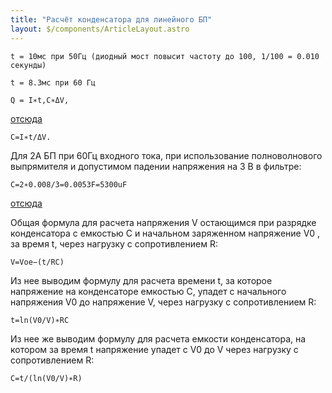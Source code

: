 ```yaml
---
title: "Расчёт конденсатора для линейного БП"
layout: $/components/ArticleLayout.astro
---
```


```
t = 10мс при 50Гц (диодный мост повысит частоту до 100, 1/100 = 0.010 секунды)

t = 8.3мс при 60 Гц

Q = I∗t,C∗ΔV,
```

[отсюда](http://www.electro-tech-online.com/threads/how-to-calculate-the-value-of-a-smoothing-capacitor.106374/)

```
C=I∗t/ΔV.
```

Для 2А БП при 60Гц входного тока, при использование полноволнового выпрямителя и допустимом падении напряжения на 3 В в фильтре:

```
C=2∗0.008/3=0.0053F=5300uF
```

[отсюда](http://www.schoolphysics.co.uk/age16-19/Electricity%20and%20magnetism/Electrostatics/text/Capacitor_charge_and_discharge_mathematics/index.html)


Общая формула для расчета напряжения V остающимся при разрядке конденсатора с емкостью C и начальном заряженном напряжение V0 , за время t, через нагрузку с сопротивлением R:

```
V=Voe−(t/RC)
```

Из нее выводим формулу для расчета времени t, за которое напряжение на конденсаторе емкостью C, упадет с начального напряжения V0 до напряжение V, через нагрузку с сопротивлением R:

```
t=ln(V0/V)∗RC
```

Из нее же выводим формулу для расчета емкости конденсатора, на котором за время t напряжение упадет с V0 до V через нагрузку с сопротивлением R:

```
C=t/(ln(V0/V)∗R)
```